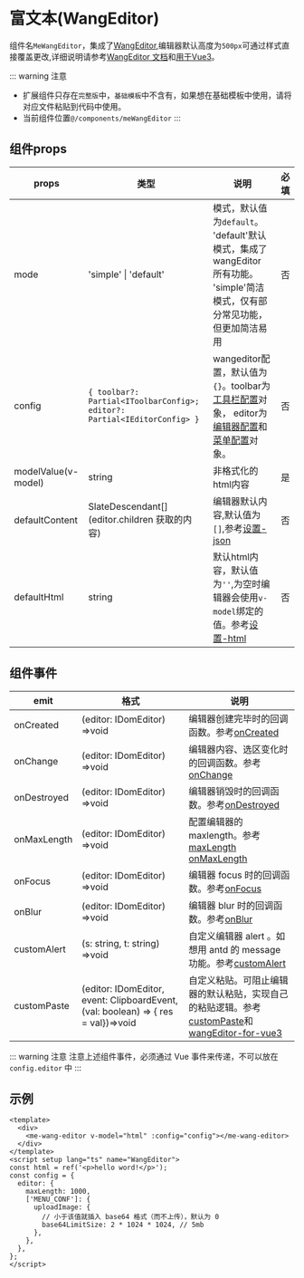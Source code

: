 # 富文本(WangEditor)
组件名`MeWangEditor`，集成了[WangEditor](https://www.wangeditor.com/v5/getting-started.html),编辑器默认高度为`500px`可通过样式直接覆盖更改,详细说明请参考[WangEditor 文档](https://www.wangeditor.com/v5/getting-started.html)和[用于Vue3](https://www.wangeditor.com/v5/for-frame.html#vue3)。

::: warning 注意
- 扩展组件只存在`完整版`中，`基础模板`中不含有，如果想在基础模板中使用，请将对应文件粘贴到代码中使用。
- 当前组件位置`@/components/meWangEditor`
:::

## 组件props

| props      | 类型 |说明|必填|
| ----------- | ----------- | ----------- | ----------- |
| mode      | 'simple' \| 'default' | 模式，默认值为`default`。 'default'默认模式，集成了 wangEditor 所有功能。 'simple'简洁模式，仅有部分常见功能，但更加简洁易用|否|
| config      | `{ toolbar?: Partial<IToolbarConfig>; editor?: Partial<IEditorConfig> }` | wangeditor配置，默认值为`{}`。toolbar为[工具栏配置](https://www.wangeditor.com/v5/toolbar-config.html)对象， editor为[编辑器配置](https://www.wangeditor.com/v5/editor-config.html)和[菜单配置](https://www.wangeditor.com/v5/menu-config.html)对象。|否|
| modelValue(v-model) | string | 非格式化的 html内容 |是|
| defaultContent | SlateDescendant[](editor.children 获取的内容) | 编辑器默认内容,默认值为`[]`,参考[设置-json](https://www.wangeditor.com/v5/content.html#%E8%AE%BE%E7%BD%AE-json) |否|
| defaultHtml | string | 默认html内容，默认值为`''`,为空时编辑器会使用`v-model`绑定的值。参考[设置-html](https://www.wangeditor.com/v5/content.html#%E8%AE%BE%E7%BD%AE-html) | 否|


## 组件事件

| emit      | 格式 |说明|
| ----------- | ----------- | ----------- |
| onCreated | (editor: IDomEditor) =>void | 编辑器创建完毕时的回调函数。参考[onCreated](https://www.wangeditor.com/v5/editor-config.html#oncreated) |
| onChange | (editor: IDomEditor) =>void | 编辑器内容、选区变化时的回调函数。参考[onChange](https://www.wangeditor.com/v5/editor-config.html#onchange) |
| onDestroyed | (editor: IDomEditor) =>void | 编辑器销毁时的回调函数。参考[onDestroyed](https://www.wangeditor.com/v5/editor-config.html#ondestroyed) |
| onMaxLength | (editor: IDomEditor) =>void | 配置编辑器的 maxlength。参考[maxLength onMaxLength](https://www.wangeditor.com/v5/editor-config.html#maxlength-onmaxlength) |
| onFocus | (editor: IDomEditor) =>void | 编辑器 focus 时的回调函数。参考[onFocus](https://www.wangeditor.com/v5/editor-config.html#onfocus) |
| onBlur | (editor: IDomEditor) =>void | 编辑器 blur 时的回调函数。参考[onBlur](https://www.wangeditor.com/v5/editor-config.html#onblur) |
| customAlert | (s: string, t: string) =>void | 自定义编辑器 alert 。如想用 antd 的 message 功能。参考[customAlert](https://www.wangeditor.com/v5/editor-config.html#customalert) |
| customPaste | (editor: IDomEditor, event: ClipboardEvent,(val: boolean) => { res = val})=>void | 自定义粘贴。可阻止编辑器的默认粘贴，实现自己的粘贴逻辑。参考[customPaste](https://www.wangeditor.com/v5/editor-config.html#custompaste)和[wangEditor-for-vue3](https://github.com/wangeditor-team/wangEditor-for-vue3/blob/main/src/components/Editor.vue) |

::: warning 注意
注意上述组件事件，必须通过 Vue 事件来传递，不可以放在 `config.editor` 中
:::

## 示例

```vue
<template>
  <div>
    <me-wang-editor v-model="html" :config="config"></me-wang-editor>
  </div>
</template>
<script setup lang="ts" name="WangEditor">
const html = ref('<p>hello word!</p>');
const config = {
  editor: {
    maxLength: 1000,
    ['MENU_CONF']: {
      uploadImage: {
        // 小于该值就插入 base64 格式（而不上传），默认为 0
        base64LimitSize: 2 * 1024 * 1024, // 5mb
      },
    },
  },
};
</script>
```